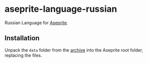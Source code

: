 # aseprite-language-russian
Russian Language for [Aseprite](https://github.com/aseprite/aseprite).

## Installation
Unpack the ```data``` folder from the [archive](https://github.com/lufog/aseprite-language-russian/releases/latest) into the Aseprite root folder, replacing the files.